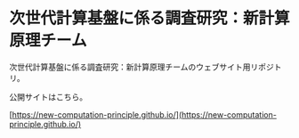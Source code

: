 # 次世代計算基盤に係る調査研究：新計算原理チーム

次世代計算基盤に係る調査研究：新計算原理チームのウェブサイト用リポジトリ。

公開サイトはこちら。

[https://new-computation-principle.github.io/](https://new-computation-principle.github.io/)
